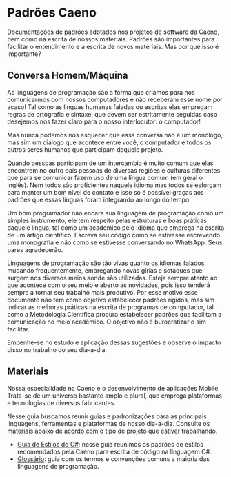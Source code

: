 # Padrões Caeno
Documentações de padrões adotados nos projetos de software da Caeno, bem como na escrita de nossos materiais. Padrões são importantes para facilitar o entendimento e a escrita de novos materiais. Mas por que isso é importante? 

## Conversa Homem/Máquina
As linguagens de programação são a forma que criamos para nos comunicarmos com nossos computadores e não receberam esse nome por acaso! Tal como as linguas humanas faladas ou escritas elas empregam regras de ortografia e sintaxe, que devem ser estritamente seguidas caso desejemos nos fazer claro para o nosso interlocutor: o computador! 

Mas nunca podemos nos esquecer que essa conversa não é um monólogo, mas sim um diálogo que acontece entre você, o computador e todos os outros seres humanos que participam daquele projeto.

Quando pessoas participam de um intercambio é muito comum que elas encontrem no outro país pessoas de diversas regiões e culturas diferentes que para se comunicar fazem uso de uma língua comum (em geral o inglês). Nem todos são proficientes naquele idioma mas todos se esforçam para manter um bom nível de contato e isso só é possível graças aos padrões que essas línguas foram integrando ao longo do tempo.  

Um bom programador não encara sua linguagem de programação como um simples instrumento, ele tem respeito pelas estruturas e boas práticas daquele língua, tal como um academico pelo idioma que emprega na escrita de um artigo científico. Escreva seu código como se estivesse escrevendo uma monografia e não como se estivesse conversando no WhatsApp. Seus pares agradecerão.

Linguagens de programação são tão vivas quanto os idiomas falados, mudando frequentemente, empregando novas gírias e sotaques que surgem nos diversos meios aonde são utilizadas. Esteja sempre atento ao que acontece com o seu meio e aberto as novidades, pois isso tenderá sempre a tornar seu trabalho mais produtivo. Por esse motivo esse documento não tem como objetivo estabelecer padrões rígidos, mas sim indicar as melhoras práticas na escrita de programas de computador, tal como a Metodologia Científica procura estabelecer padrões que facilitam a comunicação no meio acadêmico. O objetivo não é burocratizar e sim facilitar.

Empenhe-se no estudo e aplicação dessas sugestões e observe o impacto disso no trabalho do seu dia-a-dia.

## Materiais
Nossa especialidade na Caeno é o desenvolvimento de aplicações Mobile. Trata-se de um universo bastante amplo e plural, que emprega plataformas e tecnologias de diversos fabricantes. 

Nesse guia buscamos reunir guias e padronizações para as principais linguagens, ferramentas e plataformas de nosso dia-a-dia. Consulte os materiais abaixo de acordo com o tipo de projeto que estiver trabalhando. 

* [Guia de Estilos do C#](StyleGuide-CS.md): nesse guia reunimos os padrões de estilos recomendados pela Caeno para escrita de código na linguagem C#.
* [Glossário](Glossary.md): guia com os termos e convenções comuns a maioria das linguagens de programação.